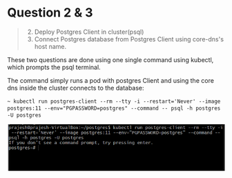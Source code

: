 # Question 2 & 3

> 2. Deploy Postgres Client in cluster(psql)
> 3. Connect Postgres database from Postgres Client using core-dns's 
host name.

These two questions are done using one single command using kubectl, which prompts the psql terminal.

The command simply runs a pod with postgres Client and using the core dns inside the cluster connects to the database:

```
~ kubectl run postgres-client --rm --tty -i --restart='Never' --image postgres:11 --env="PGPASSWORD=postgres" --command -- psql -h postgres -U postgres
```

![Postgres client](screenshots/Screenshot%202021-11-30%20024231.png)


